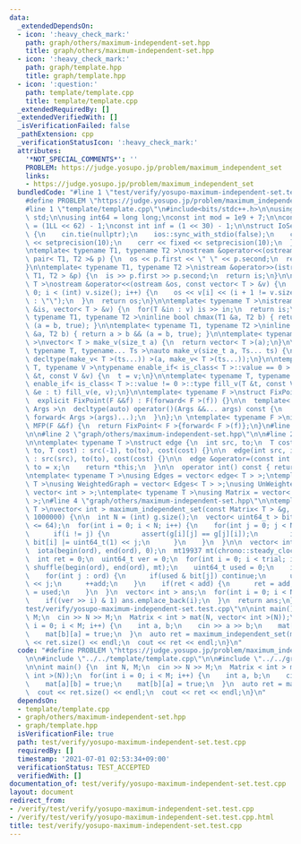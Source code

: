 ```yaml
---
data:
  _extendedDependsOn:
  - icon: ':heavy_check_mark:'
    path: graph/others/maximum-independent-set.hpp
    title: graph/others/maximum-independent-set.hpp
  - icon: ':heavy_check_mark:'
    path: graph/template.hpp
    title: graph/template.hpp
  - icon: ':question:'
    path: template/template.cpp
    title: template/template.cpp
  _extendedRequiredBy: []
  _extendedVerifiedWith: []
  _isVerificationFailed: false
  _pathExtension: cpp
  _verificationStatusIcon: ':heavy_check_mark:'
  attributes:
    '*NOT_SPECIAL_COMMENTS*': ''
    PROBLEM: https://judge.yosupo.jp/problem/maximum_independent_set
    links:
    - https://judge.yosupo.jp/problem/maximum_independent_set
  bundledCode: "#line 1 \"test/verify/yosupo-maximum-independent-set.test.cpp\"\n\
    #define PROBLEM \"https://judge.yosupo.jp/problem/maximum_independent_set\"\n\n\
    #line 1 \"template/template.cpp\"\n#include<bits/stdc++.h>\n\nusing namespace\
    \ std;\n\nusing int64 = long long;\nconst int mod = 1e9 + 7;\n\nconst int64 infll\
    \ = (1LL << 62) - 1;\nconst int inf = (1 << 30) - 1;\n\nstruct IoSetup {\n  IoSetup()\
    \ {\n    cin.tie(nullptr);\n    ios::sync_with_stdio(false);\n    cout << fixed\
    \ << setprecision(10);\n    cerr << fixed << setprecision(10);\n  }\n} iosetup;\n\
    \ntemplate< typename T1, typename T2 >\nostream &operator<<(ostream &os, const\
    \ pair< T1, T2 >& p) {\n  os << p.first << \" \" << p.second;\n  return os;\n\
    }\n\ntemplate< typename T1, typename T2 >\nistream &operator>>(istream &is, pair<\
    \ T1, T2 > &p) {\n  is >> p.first >> p.second;\n  return is;\n}\n\ntemplate< typename\
    \ T >\nostream &operator<<(ostream &os, const vector< T > &v) {\n  for(int i =\
    \ 0; i < (int) v.size(); i++) {\n    os << v[i] << (i + 1 != v.size() ? \" \"\
    \ : \"\");\n  }\n  return os;\n}\n\ntemplate< typename T >\nistream &operator>>(istream\
    \ &is, vector< T > &v) {\n  for(T &in : v) is >> in;\n  return is;\n}\n\ntemplate<\
    \ typename T1, typename T2 >\ninline bool chmax(T1 &a, T2 b) { return a < b &&\
    \ (a = b, true); }\n\ntemplate< typename T1, typename T2 >\ninline bool chmin(T1\
    \ &a, T2 b) { return a > b && (a = b, true); }\n\ntemplate< typename T = int64\
    \ >\nvector< T > make_v(size_t a) {\n  return vector< T >(a);\n}\n\ntemplate<\
    \ typename T, typename... Ts >\nauto make_v(size_t a, Ts... ts) {\n  return vector<\
    \ decltype(make_v< T >(ts...)) >(a, make_v< T >(ts...));\n}\n\ntemplate< typename\
    \ T, typename V >\ntypename enable_if< is_class< T >::value == 0 >::type fill_v(T\
    \ &t, const V &v) {\n  t = v;\n}\n\ntemplate< typename T, typename V >\ntypename\
    \ enable_if< is_class< T >::value != 0 >::type fill_v(T &t, const V &v) {\n  for(auto\
    \ &e : t) fill_v(e, v);\n}\n\ntemplate< typename F >\nstruct FixPoint : F {\n\
    \  explicit FixPoint(F &&f) : F(forward< F >(f)) {}\n\n  template< typename...\
    \ Args >\n  decltype(auto) operator()(Args &&... args) const {\n    return F::operator()(*this,\
    \ forward< Args >(args)...);\n  }\n};\n \ntemplate< typename F >\ninline decltype(auto)\
    \ MFP(F &&f) {\n  return FixPoint< F >{forward< F >(f)};\n}\n#line 4 \"test/verify/yosupo-maximum-independent-set.test.cpp\"\
    \n\n#line 2 \"graph/others/maximum-independent-set.hpp\"\n\n#line 2 \"graph/template.hpp\"\
    \n\ntemplate< typename T >\nstruct edge {\n  int src, to;\n  T cost;\n\n  edge(int\
    \ to, T cost) : src(-1), to(to), cost(cost) {}\n\n  edge(int src, int to, T cost)\
    \ : src(src), to(to), cost(cost) {}\n\n  edge &operator=(const int &x) {\n   \
    \ to = x;\n    return *this;\n  }\n\n  operator int() const { return to; }\n};\n\
    \ntemplate< typename T >\nusing Edges = vector< edge< T > >;\ntemplate< typename\
    \ T >\nusing WeightedGraph = vector< Edges< T > >;\nusing UnWeightedGraph = vector<\
    \ vector< int > >;\ntemplate< typename T >\nusing Matrix = vector< vector< T >\
    \ >;\n#line 4 \"graph/others/maximum-independent-set.hpp\"\n\ntemplate< typename\
    \ T >\nvector< int > maximum_independent_set(const Matrix< T > &g, int trial =\
    \ 1000000) {\n\n  int N = (int) g.size();\n  vector< uint64_t > bit(N);\n\n  assert(N\
    \ <= 64);\n  for(int i = 0; i < N; i++) {\n    for(int j = 0; j < N; j++) {\n\
    \      if(i != j) {\n        assert(g[i][j] == g[j][i]);\n        if(g[i][j])\
    \ bit[i] |= uint64_t(1) << j;\n      }\n    }\n  }\n\n  vector< int > ord(N);\n\
    \  iota(begin(ord), end(ord), 0);\n  mt19937 mt(chrono::steady_clock::now().time_since_epoch().count());\n\
    \  int ret = 0;\n  uint64_t ver = 0;\n  for(int i = 0; i < trial; i++) {\n   \
    \ shuffle(begin(ord), end(ord), mt);\n    uint64_t used = 0;\n    int add = 0;\n\
    \    for(int j : ord) {\n      if(used & bit[j]) continue;\n      used |= uint64_t(1)\
    \ << j;\n      ++add;\n    }\n    if(ret < add) {\n      ret = add;\n      ver\
    \ = used;\n    }\n  }\n  vector< int > ans;\n  for(int i = 0; i < N; i++) {\n\
    \    if((ver >> i) & 1) ans.emplace_back(i);\n  }\n  return ans;\n}\n#line 6 \"\
    test/verify/yosupo-maximum-independent-set.test.cpp\"\n\nint main() {\n  int N,\
    \ M;\n  cin >> N >> M;\n  Matrix < int > mat(N, vector< int >(N));\n  for(int\
    \ i = 0; i < M; i++) {\n    int a, b;\n    cin >> a >> b;\n    mat[a][b] = true;\n\
    \    mat[b][a] = true;\n  }\n  auto ret = maximum_independent_set(mat);\n  cout\
    \ << ret.size() << endl;\n  cout << ret << endl;\n}\n"
  code: "#define PROBLEM \"https://judge.yosupo.jp/problem/maximum_independent_set\"\
    \n\n#include \"../../template/template.cpp\"\n\n#include \"../../graph/others/maximum-independent-set.hpp\"\
    \n\nint main() {\n  int N, M;\n  cin >> N >> M;\n  Matrix < int > mat(N, vector<\
    \ int >(N));\n  for(int i = 0; i < M; i++) {\n    int a, b;\n    cin >> a >> b;\n\
    \    mat[a][b] = true;\n    mat[b][a] = true;\n  }\n  auto ret = maximum_independent_set(mat);\n\
    \  cout << ret.size() << endl;\n  cout << ret << endl;\n}\n"
  dependsOn:
  - template/template.cpp
  - graph/others/maximum-independent-set.hpp
  - graph/template.hpp
  isVerificationFile: true
  path: test/verify/yosupo-maximum-independent-set.test.cpp
  requiredBy: []
  timestamp: '2021-07-01 02:53:34+09:00'
  verificationStatus: TEST_ACCEPTED
  verifiedWith: []
documentation_of: test/verify/yosupo-maximum-independent-set.test.cpp
layout: document
redirect_from:
- /verify/test/verify/yosupo-maximum-independent-set.test.cpp
- /verify/test/verify/yosupo-maximum-independent-set.test.cpp.html
title: test/verify/yosupo-maximum-independent-set.test.cpp
---
```

